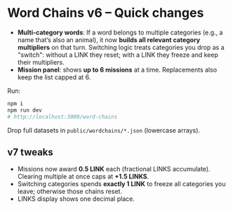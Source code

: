 # Word Chains v6 – Quick changes

- **Multi-category words**: If a word belongs to multiple categories (e.g., a name that’s also an animal), it now **builds all relevant category multipliers** on that turn. Switching logic treats categories you drop as a "switch": without a LINK they reset; with a LINK they freeze and keep their multipliers.
- **Mission panel**: shows **up to 6 missions** at a time. Replacements also keep the list capped at 6.

Run:
```bash
npm i
npm run dev
# http://localhost:3000/word-chains
```

Drop full datasets in `public/wordchains/*.json` (lowercase arrays). 


## v7 tweaks
- Missions now award **0.5 LINK** each (fractional LINKS accumulate). Clearing multiple at once caps at **+1.5 LINKS**.
- Switching categories spends **exactly 1 LINK** to freeze all categories you leave; otherwise those chains reset.
- LINKS display shows one decimal place.
